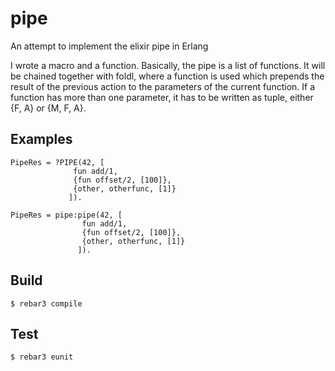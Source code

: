 pipe
=====

An attempt to implement the elixir pipe in Erlang

I wrote a macro and a function.
Basically, the pipe is a list of functions. It will be chained together with
foldl, where a function is used which prepends the result of the previous
action to the parameters of the current function.
If a function has more than one parameter, it has to be written as tuple, either
{F, A} or {M, F, A}.

Examples
--------

    PipeRes = ?PIPE(42, [
                  fun add/1, 
                  {fun offset/2, [100]},
                  {other, otherfunc, [1]}
                 ]).

    PipeRes = pipe:pipe(42, [
                    fun add/1, 
                    {fun offset/2, [100]},
                    {other, otherfunc, [1]}
                   ]).


Build
-----

    $ rebar3 compile

Test
----
    
    $ rebar3 eunit
    
